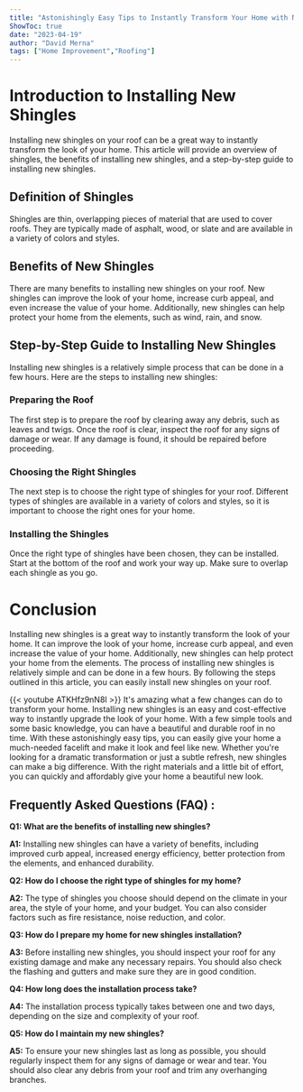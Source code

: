 ```yaml
---
title: "Astonishingly Easy Tips to Instantly Transform Your Home with New Shingles!"
ShowToc: true 
date: "2023-04-19"
author: "David Merna" 
tags: ["Home Improvement","Roofing"]
---
```

# Introduction to Installing New Shingles 
Installing new shingles on your roof can be a great way to instantly transform the look of your home. This article will provide an overview of shingles, the benefits of installing new shingles, and a step-by-step guide to installing new shingles. 

## Definition of Shingles 
Shingles are thin, overlapping pieces of material that are used to cover roofs. They are typically made of asphalt, wood, or slate and are available in a variety of colors and styles. 

## Benefits of New Shingles 
There are many benefits to installing new shingles on your roof. New shingles can improve the look of your home, increase curb appeal, and even increase the value of your home. Additionally, new shingles can help protect your home from the elements, such as wind, rain, and snow. 

## Step-by-Step Guide to Installing New Shingles 
Installing new shingles is a relatively simple process that can be done in a few hours. Here are the steps to installing new shingles: 

### Preparing the Roof 
The first step is to prepare the roof by clearing away any debris, such as leaves and twigs. Once the roof is clear, inspect the roof for any signs of damage or wear. If any damage is found, it should be repaired before proceeding. 

### Choosing the Right Shingles 
The next step is to choose the right type of shingles for your roof. Different types of shingles are available in a variety of colors and styles, so it is important to choose the right ones for your home. 

### Installing the Shingles 
Once the right type of shingles have been chosen, they can be installed. Start at the bottom of the roof and work your way up. Make sure to overlap each shingle as you go. 

# Conclusion 
Installing new shingles is a great way to instantly transform the look of your home. It can improve the look of your home, increase curb appeal, and even increase the value of your home. Additionally, new shingles can help protect your home from the elements. The process of installing new shingles is relatively simple and can be done in a few hours. By following the steps outlined in this article, you can easily install new shingles on your roof.

{{< youtube ATKHfz9nN8I >}} 
It's amazing what a few changes can do to transform your home. Installing new shingles is an easy and cost-effective way to instantly upgrade the look of your home. With a few simple tools and some basic knowledge, you can have a beautiful and durable roof in no time. With these astonishingly easy tips, you can easily give your home a much-needed facelift and make it look and feel like new. Whether you're looking for a dramatic transformation or just a subtle refresh, new shingles can make a big difference. With the right materials and a little bit of effort, you can quickly and affordably give your home a beautiful new look.

## Frequently Asked Questions (FAQ) :
**Q1: What are the benefits of installing new shingles?**

**A1:** Installing new shingles can have a variety of benefits, including improved curb appeal, increased energy efficiency, better protection from the elements, and enhanced durability. 

**Q2: How do I choose the right type of shingles for my home?**

**A2:** The type of shingles you choose should depend on the climate in your area, the style of your home, and your budget. You can also consider factors such as fire resistance, noise reduction, and color. 

**Q3: How do I prepare my home for new shingles installation?**

**A3:** Before installing new shingles, you should inspect your roof for any existing damage and make any necessary repairs. You should also check the flashing and gutters and make sure they are in good condition. 

**Q4: How long does the installation process take?**

**A4:** The installation process typically takes between one and two days, depending on the size and complexity of your roof. 

**Q5: How do I maintain my new shingles?**

**A5:** To ensure your new shingles last as long as possible, you should regularly inspect them for any signs of damage or wear and tear. You should also clear any debris from your roof and trim any overhanging branches.





